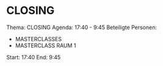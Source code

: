# CLOSING
Thema: CLOSING
Agenda: 17:40 - 9:45
Beteiligte Personen:
- MASTERCLASSES
- MASTERCLASS RAUM 1

Start: 17:40
End: 9:45
